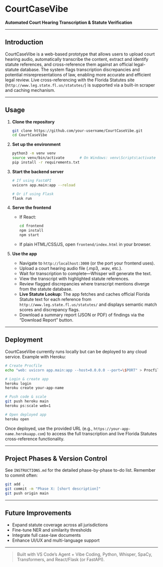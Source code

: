 # CourtCaseVibe

**Automated Court Hearing Transcription & Statute Verification**

---

## Introduction

CourtCaseVibe is a web-based prototype that allows users to upload court hearing audio, automatically transcribe the content, extract and identify statute references, and cross-reference them against an official legal-statute database. The system flags transcription discrepancies and potential misrepresentations of law, enabling more accurate and efficient legal review. Live cross-referencing with the Florida Statutes site (`http://www.leg.state.fl.us/statutes/`) is supported via a built-in scraper and caching mechanism.

---

## Usage

1. **Clone the repository**
   ```bash
   git clone https://github.com/your-username/CourtCaseVibe.git
   cd CourtCaseVibe
   ```

2. **Set up the environment**
   ```bash
   python3 -m venv venv
   source venv/bin/activate       # On Windows: venv\Scripts\activate
   pip install -r requirements.txt
   ```

3. **Start the backend server**
   ```bash
   # If using FastAPI
   uvicorn app.main:app --reload

   # Or if using Flask
   flask run
   ```

4. **Serve the frontend**
   - If React:
     ```bash
     cd frontend
     npm install
     npm start
     ```
   - If plain HTML/CSS/JS, open `frontend/index.html` in your browser.

5. **Use the app**
   - Navigate to `http://localhost:3000` (or the port your frontend uses).
   - Upload a court hearing audio file (.mp3, .wav, etc.).
   - Wait for transcription to complete—Whisper will generate the text.
   - View the transcript with highlighted statute references.
   - Review flagged discrepancies where transcript mentions diverge from the statute database.
   - **Live Statute Lookup:** The app fetches and caches official Florida Statute text for each reference from `http://www.leg.state.fl.us/statutes/` and displays semantic match scores and discrepancy flags.
   - Download a summary report (JSON or PDF) of findings via the “Download Report” button.

---

## Deployment

CourtCaseVibe currently runs locally but can be deployed to any cloud service. Example with Heroku:

```bash
# Create Procfile
echo "web: uvicorn app.main:app --host=0.0.0.0 --port=\$PORT" > Procfile

# Login & create app
heroku login
heroku create your-app-name

# Push code & scale
git push heroku main
heroku ps:scale web=1

# Open deployed app
heroku open
```

Once deployed, use the provided URL (e.g., `https://your-app-name.herokuapp.com`) to access the full transcription and live Florida Statutes cross-reference functionality.

---

## Project Phases & Version Control

See `INSTRUCTIONS.md` for the detailed phase-by-phase to-do list. Remember to commit often:

```bash
git add .
git commit -m "Phase X: [short description]"
git push origin main
```

---

## Future Improvements

- Expand statute coverage across all jurisdictions
- Fine-tune NER and similarity thresholds
- Integrate full case-law documents
- Enhance UI/UX and multi-language support

---

> Built with VS Code’s Agent + Vibe Coding, Python, Whisper, SpaCy, Transformers, and React/Flask (or FastAPI).
